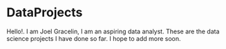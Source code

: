 # DataProjects
Hello!. I am Joel Gracelin, I am an aspiring data analyst. These are the data science projects I have done so far. I hope to add more soon. 
